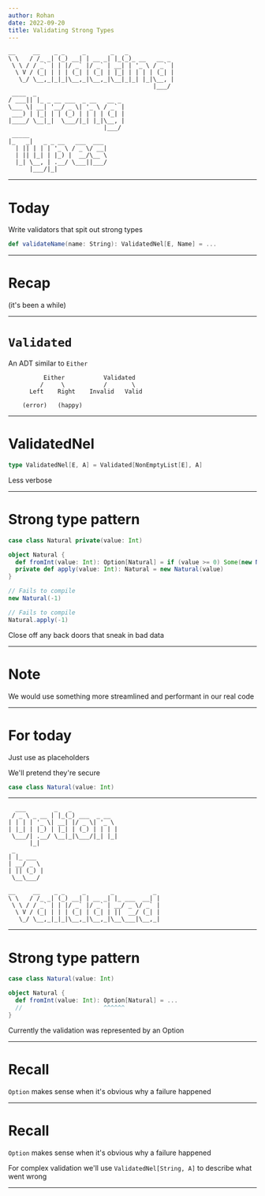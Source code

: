 ```yaml
---
author: Rohan
date: 2022-09-20
title: Validating Strong Types
---
```


```
__     __    _ _     _       _   _
\ \   / /_ _| (_) __| | __ _| |_(_)_ __   __ _
 \ \ / / _` | | |/ _` |/ _` | __| | '_ \ / _` |
  \ V / (_| | | | (_| | (_| | |_| | | | | (_| |
   \_/ \__,_|_|_|\__,_|\__,_|\__|_|_| |_|\__, |
                                         |___/
 ____  _
/ ___|| |_ _ __ ___  _ __   __ _
\___ \| __| '__/ _ \| '_ \ / _` |
 ___) | |_| | | (_) | | | | (_| |
|____/ \__|_|  \___/|_| |_|\__, |
                           |___/
 _____
|_   _|   _ _ __   ___  ___
  | || | | | '_ \ / _ \/ __|
  | || |_| | |_) |  __/\__ \
  |_| \__, | .__/ \___||___/
      |___/|_|
```

---

# Today

Write validators that spit out strong types

```scala
def validateName(name: String): ValidatedNel[E, Name] = ...
```

---

# Recap

(it's been a while)

---

# `Validated`

An ADT similar to `Either`

```
          Either           Validated
         /     \           /       \
      Left    Right    Invalid   Valid

    (error)   (happy)
```

---

# ValidatedNel

```scala
type ValidatedNel[E, A] = Validated[NonEmptyList[E], A]
```

Less verbose

---

# Strong type pattern

```scala
case class Natural private(value: Int)

object Natural {
  def fromInt(value: Int): Option[Natural] = if (value >= 0) Some(new Natural(value)) else None
  private def apply(value: Int): Natural = new Natural(value)
}

// Fails to compile
new Natural(-1)

// Fails to compile
Natural.apply(-1)
```

Close off any back doors that sneak in bad data

---

# Note

We would use something more streamlined and performant in our real code

---

# For today

Just use as placeholders

We'll pretend they're secure

```scala
case class Natural(value: Int)
```

---

```
  ___        _   _
 / _ \ _ __ | |_(_) ___  _ __
| | | | '_ \| __| |/ _ \| '_ \
| |_| | |_) | |_| | (_) | | | |
 \___/| .__/ \__|_|\___/|_| |_|
      |_|
 _
| |_ ___
| __/ _ \
| || (_) |
 \__\___/

__     __    _ _     _       _           _
\ \   / /_ _| (_) __| | __ _| |_ ___  __| |
 \ \ / / _` | | |/ _` |/ _` | __/ _ \/ _` |
  \ V / (_| | | | (_| | (_| | ||  __/ (_| |
   \_/ \__,_|_|_|\__,_|\__,_|\__\___|\__,_|

```

---

# Strong type pattern

```scala
case class Natural(value: Int)

object Natural {
  def fromInt(value: Int): Option[Natural] = ...
  //                       ^^^^^^
}
```

Currently the validation was represented by an Option

---

# Recall

`Option` makes sense when it's obvious why a failure happened

---

# Recall

`Option` makes sense when it's obvious why a failure happened

For complex validation we'll use `ValidatedNel[String, A]` to describe what went wrong

---

```

```
